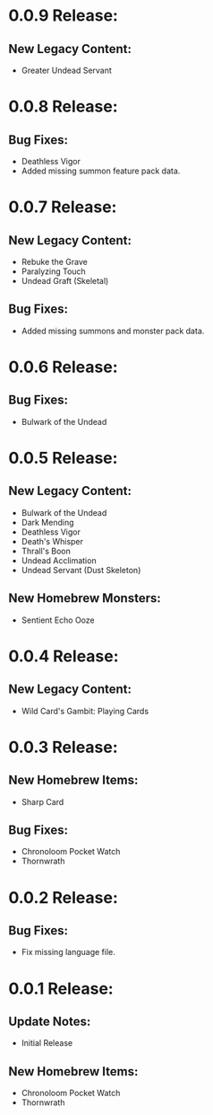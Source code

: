 # 0.0.9 Release:
## New Legacy Content:
- Greater Undead Servant

# 0.0.8 Release:
## Bug Fixes:
- Deathless Vigor
- Added missing summon feature pack data.

# 0.0.7 Release:
## New Legacy Content:
- Rebuke the Grave
- Paralyzing Touch
- Undead Graft (Skeletal)
## Bug Fixes:
- Added missing summons and monster pack data.

# 0.0.6 Release:
## Bug Fixes:
- Bulwark of the Undead

# 0.0.5 Release:
## New Legacy Content:
- Bulwark of the Undead
- Dark Mending
- Deathless Vigor
- Death's Whisper
- Thrall's Boon
- Undead Acclimation
- Undead Servant (Dust Skeleton)
## New Homebrew Monsters:
- Sentient Echo Ooze

# 0.0.4 Release:
## New Legacy Content:
- Wild Card's Gambit: Playing Cards

# 0.0.3 Release:
## New Homebrew Items:
- Sharp Card
## Bug Fixes:
- Chronoloom Pocket Watch
- Thornwrath

# 0.0.2 Release:
## Bug Fixes:
- Fix missing language file.

# 0.0.1 Release:
## Update Notes:
- Initial Release
## New Homebrew Items:
- Chronoloom Pocket Watch
- Thornwrath